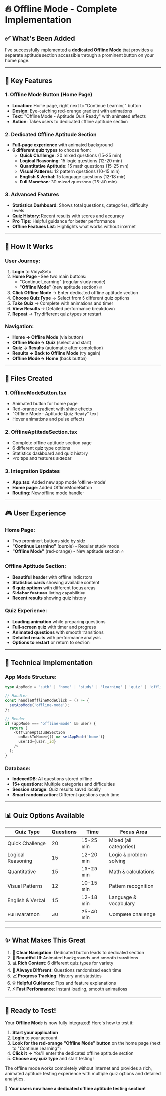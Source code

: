 # 🔥 **Offline Mode - Complete Implementation**

## ✅ **What's Been Added**

I've successfully implemented a **dedicated Offline Mode** that provides a separate aptitude section accessible through a prominent button on your home page.

---

## 🎯 **Key Features**

### **1. Offline Mode Button (Home Page)**
- **Location**: Home page, right next to "Continue Learning" button
- **Design**: Eye-catching red-orange gradient with animations
- **Text**: "Offline Mode - Aptitude Quiz Ready" with animated effects
- **Action**: Takes users to dedicated offline aptitude section

### **2. Dedicated Offline Aptitude Section**
- **Full-page experience** with animated background
- **6 different quiz types** to choose from:
  - **Quick Challenge**: 20 mixed questions (15-25 min)
  - **Logical Reasoning**: 15 logic questions (12-20 min)  
  - **Quantitative Aptitude**: 15 math questions (15-25 min)
  - **Visual Patterns**: 12 pattern questions (10-15 min)
  - **English & Verbal**: 15 language questions (12-18 min)
  - **Full Marathon**: 30 mixed questions (25-40 min)

### **3. Advanced Features**
- **Statistics Dashboard**: Shows total questions, categories, difficulty levels
- **Quiz History**: Recent results with scores and accuracy
- **Pro Tips**: Helpful guidance for better performance
- **Offline Features List**: Highlights what works without internet

---

## 🚀 **How It Works**

### **User Journey:**
1. **Login** to VidyaSetu
2. **Home Page** - See two main buttons:
   - "Continue Learning" (regular study mode)
   - "**Offline Mode**" (new aptitude section) 🔥
3. **Click Offline Mode** → Enter dedicated offline aptitude section
4. **Choose Quiz Type** → Select from 6 different quiz options
5. **Take Quiz** → Complete with animations and timer
6. **View Results** → Detailed performance breakdown
7. **Repeat** → Try different quiz types or restart

### **Navigation:**
- **Home → Offline Mode** (via button)
- **Offline Mode → Quiz** (select and start)
- **Quiz → Results** (automatic after completion)
- **Results → Back to Offline Mode** (try again)
- **Offline Mode → Home** (back button)

---

## 📁 **Files Created**

### **1. OfflineModeButton.tsx**
- Animated button for home page
- Red-orange gradient with shine effects
- "Offline Mode - Aptitude Quiz Ready" text
- Hover animations and pulse effects

### **2. OfflineAptitudeSection.tsx** 
- Complete offline aptitude section page
- 6 different quiz type options
- Statistics dashboard and quiz history
- Pro tips and features sidebar

### **3. Integration Updates**
- **App.tsx**: Added new app mode 'offline-mode'
- **Home page**: Added OfflineModeButton 
- **Routing**: New offline mode handler

---

## 🎮 **User Experience**

### **Home Page:**
- Two prominent buttons side by side
- **"Continue Learning"** (purple) - Regular study mode
- **"Offline Mode"** (red-orange) - New aptitude section ⭐

### **Offline Aptitude Section:**
- **Beautiful header** with offline indicators
- **Statistics cards** showing available content
- **6 quiz options** with different focus areas
- **Sidebar features** listing capabilities
- **Recent results** showing quiz history

### **Quiz Experience:**
- **Loading animation** while preparing questions
- **Full-screen quiz** with timer and progress
- **Animated questions** with smooth transitions  
- **Detailed results** with performance analysis
- **Options to restart** or return to section

---

## 🔧 **Technical Implementation**

### **App Mode Structure:**
```typescript
type AppMode = 'auth' | 'home' | 'study' | 'learning' | 'quiz' | 'offline-mode';

// Handler
const handleOfflineModeClick = () => {
  setAppMode('offline-mode');
};

// Render
if (appMode === 'offline-mode' && user) {
  return (
    <OfflineAptitudeSection
      onBackToHome={() => setAppMode('home')}
      userId={user._id}
    />
  );
}
```

### **Database:**
- **IndexedDB**: All questions stored offline
- **15+ questions**: Multiple categories and difficulties  
- **Session storage**: Quiz results saved locally
- **Smart randomization**: Different questions each time

---

## 📊 **Quiz Options Available**

| Quiz Type | Questions | Time | Focus Area |
|-----------|-----------|------|------------|
| Quick Challenge | 20 | 15-25 min | Mixed (all categories) |
| Logical Reasoning | 15 | 12-20 min | Logic & problem solving |
| Quantitative | 15 | 15-25 min | Math & calculations |
| Visual Patterns | 12 | 10-15 min | Pattern recognition |
| English & Verbal | 15 | 12-18 min | Language & vocabulary |
| Full Marathon | 30 | 25-40 min | Complete challenge |

---

## ✨ **What Makes This Great**

1. **🎯 Clear Navigation**: Dedicated button leads to dedicated section
2. **🎨 Beautiful UI**: Animated backgrounds and smooth transitions
3. **📊 Rich Content**: 6 different quiz types for variety
4. **🔄 Always Different**: Questions randomized each time
5. **📈 Progress Tracking**: History and statistics
6. **💡 Helpful Guidance**: Tips and feature explanations
7. **⚡ Fast Performance**: Instant loading, smooth animations

---

## 🎉 **Ready to Test!**

Your **Offline Mode** is now fully integrated! Here's how to test it:

1. **Start your application**
2. **Login** to your account  
3. **Look for the red-orange "Offline Mode" button** on the home page (next to "Continue Learning")
4. **Click it** → You'll enter the dedicated offline aptitude section
5. **Choose any quiz type** and start testing!

The offline mode works completely without internet and provides a rich, animated aptitude testing experience with multiple quiz options and detailed analytics.

**🚀 Your users now have a dedicated offline aptitude testing section!**
